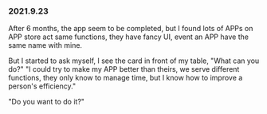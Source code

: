 ### 2021.9.23

After 6 months, the app seem to be completed, but I found lots of APPs on APP store act same functions, they have fancy UI, event an APP have the same name with mine.

But I started to ask myself, I see the card in front of my table, "What can you do?" "I could try to make my APP better than theirs, we serve different functions, they only know to manage time, but I know how to improve a person's efficiency."

"Do you want to do it?"